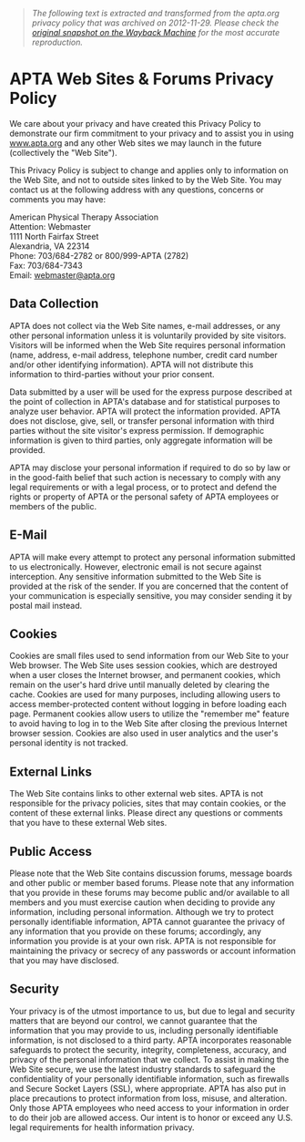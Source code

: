 > *The following text is extracted and transformed from the apta.org privacy policy that was archived on 2012-11-29. Please check the [original snapshot on the Wayback Machine](https://web.archive.org/web/20121129125346id_/http%3A//www.apta.org/PrivacyPolicy) for the most accurate reproduction.*

# APTA Web Sites & Forums Privacy Policy

We care about your privacy and have created this Privacy Policy to demonstrate our firm commitment to your privacy and to assist you in using www.apta.org and any other Web sites we may launch in the future (collectively the "Web Site").

This Privacy Policy is subject to change and applies only to information on the Web Site, and not to outside sites linked to by the Web Site. You may contact us at the following address with any questions, concerns or comments you may have:

American Physical Therapy Association  
Attention: Webmaster  
1111 North Fairfax Street  
Alexandria, VA 22314  
Phone: 703/684-2782 or 800/999-APTA (2782)  
Fax: 703/684-7343  
Email: webmaster@apta.org

## Data Collection

APTA does not collect via the Web Site names, e-mail addresses, or any other personal information unless it is voluntarily provided by site visitors. Visitors will be informed when the Web Site requires personal information (name, address, e-mail address, telephone number, credit card number and/or other identifying information). APTA will not distribute this information to third-parties without your prior consent.

Data submitted by a user will be used for the express purpose described at the point of collection in APTA's database and for statistical purposes to analyze user behavior. APTA will protect the information provided. APTA does not disclose, give, sell, or transfer personal information with third parties without the site visitor's express permission. If demographic information is given to third parties, only aggregate information will be provided.

APTA may disclose your personal information if required to do so by law or in the good-faith belief that such action is necessary to comply with any legal requirements or with a legal process, or to protect and defend the rights or property of APTA or the personal safety of APTA employees or members of the public.

## E-Mail

APTA will make every attempt to protect any personal information submitted to us electronically. However, electronic email is not secure against interception. Any sensitive information submitted to the Web Site is provided at the risk of the sender. If you are concerned that the content of your communication is especially sensitive, you may consider sending it by postal mail instead.

## Cookies

Cookies are small files used to send information from our Web Site to your Web browser. The Web Site uses session cookies, which are destroyed when a user closes the Internet browser, and permanent cookies, which remain on the user's hard drive until manually deleted by clearing the cache. Cookies are used for many purposes, including allowing users to access member-protected content without logging in before loading each page. Permanent cookies allow users to utilize the "remember me" feature to avoid having to log in to the Web Site after closing the previous Internet browser session. Cookies are also used in user analytics and the user's personal identity is not tracked.

## External Links

The Web Site contains links to other external web sites. APTA is not responsible for the privacy policies, sites that may contain cookies, or the content of these external links. Please direct any questions or comments that you have to these external Web sites.

## Public Access

Please note that the Web Site contains discussion forums, message boards and other public or member based forums. Please note that any information that you provide in these forums may become public and/or available to all members and you must exercise caution when deciding to provide any information, including personal information. Although we try to protect personally identifiable information, APTA cannot guarantee the privacy of any information that you provide on these forums; accordingly, any information you provide is at your own risk. APTA is not responsible for maintaining the privacy or secrecy of any passwords or account information that you may have disclosed.

## Security

Your privacy is of the utmost importance to us, but due to legal and security matters that are beyond our control, we cannot guarantee that the information that you may provide to us, including personally identifiable information, is not disclosed to a third party. APTA incorporates reasonable safeguards to protect the security, integrity, completeness, accuracy, and privacy of the personal information that we collect. To assist in making the Web Site secure, we use the latest industry standards to safeguard the confidentiality of your personally identifiable information, such as firewalls and Secure Socket Layers (SSL), where appropriate. APTA has also put in place precautions to protect information from loss, misuse, and alteration. Only those APTA employees who need access to your information in order to do their job are allowed access. Our intent is to honor or exceed any U.S. legal requirements for health information privacy.
